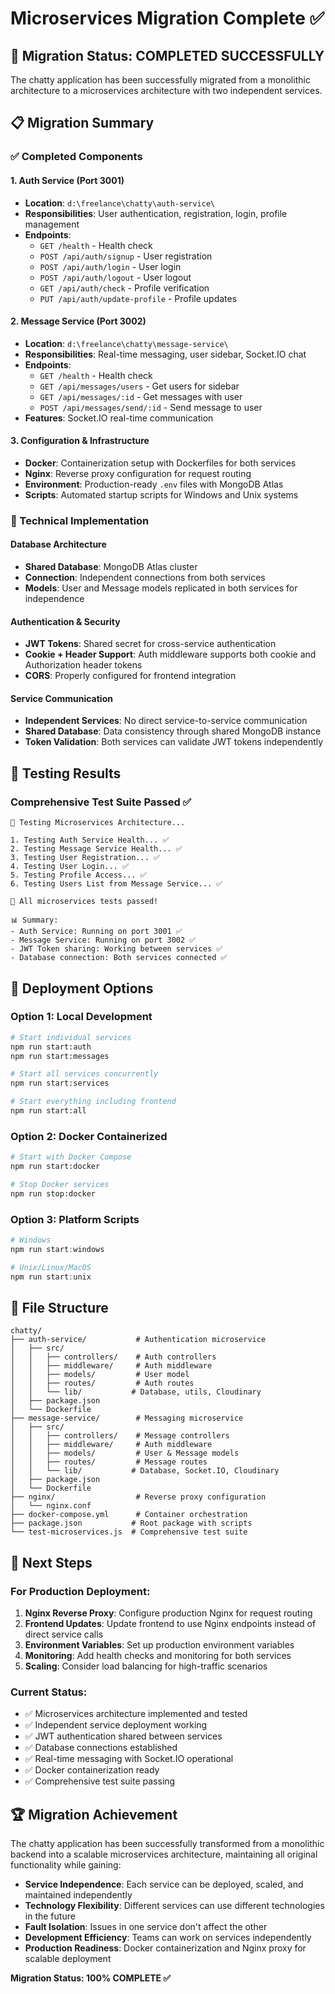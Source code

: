 # Microservices Migration Complete ✅

## 🎉 Migration Status: COMPLETED SUCCESSFULLY

The chatty application has been successfully migrated from a monolithic architecture to a microservices architecture with two independent services.

## 📋 Migration Summary

### ✅ Completed Components

#### 1. **Auth Service** (Port 3001)
- **Location**: `d:\freelance\chatty\auth-service\`
- **Responsibilities**: User authentication, registration, login, profile management
- **Endpoints**:
  - `GET /health` - Health check
  - `POST /api/auth/signup` - User registration
  - `POST /api/auth/login` - User login
  - `POST /api/auth/logout` - User logout
  - `GET /api/auth/check` - Profile verification
  - `PUT /api/auth/update-profile` - Profile updates

#### 2. **Message Service** (Port 3002)
- **Location**: `d:\freelance\chatty\message-service\`
- **Responsibilities**: Real-time messaging, user sidebar, Socket.IO chat
- **Endpoints**:
  - `GET /health` - Health check
  - `GET /api/messages/users` - Get users for sidebar
  - `GET /api/messages/:id` - Get messages with user
  - `POST /api/messages/send/:id` - Send message to user
- **Features**: Socket.IO real-time communication

#### 3. **Configuration & Infrastructure**
- **Docker**: Containerization setup with Dockerfiles for both services
- **Nginx**: Reverse proxy configuration for request routing
- **Environment**: Production-ready `.env` files with MongoDB Atlas
- **Scripts**: Automated startup scripts for Windows and Unix systems

### 🔧 Technical Implementation

#### Database Architecture
- **Shared Database**: MongoDB Atlas cluster
- **Connection**: Independent connections from both services
- **Models**: User and Message models replicated in both services for independence

#### Authentication & Security
- **JWT Tokens**: Shared secret for cross-service authentication
- **Cookie + Header Support**: Auth middleware supports both cookie and Authorization header tokens
- **CORS**: Properly configured for frontend integration

#### Service Communication
- **Independent Services**: No direct service-to-service communication
- **Shared Database**: Data consistency through shared MongoDB instance
- **Token Validation**: Both services can validate JWT tokens independently

## 🧪 Testing Results

### Comprehensive Test Suite Passed ✅
```
🧪 Testing Microservices Architecture...

1. Testing Auth Service Health... ✅
2. Testing Message Service Health... ✅
3. Testing User Registration... ✅
4. Testing User Login... ✅
5. Testing Profile Access... ✅
6. Testing Users List from Message Service... ✅

🎉 All microservices tests passed!

📊 Summary:
- Auth Service: Running on port 3001 ✅
- Message Service: Running on port 3002 ✅
- JWT Token sharing: Working between services ✅
- Database connection: Both services connected ✅
```

## 🚀 Deployment Options

### Option 1: Local Development
```bash
# Start individual services
npm run start:auth
npm run start:messages

# Start all services concurrently
npm run start:services

# Start everything including frontend
npm run start:all
```

### Option 2: Docker Containerized
```bash
# Start with Docker Compose
npm run start:docker

# Stop Docker services
npm run stop:docker
```

### Option 3: Platform Scripts
```powershell
# Windows
npm run start:windows

# Unix/Linux/MacOS
npm run start:unix
```

## 📁 File Structure

```
chatty/
├── auth-service/           # Authentication microservice
│   ├── src/
│   │   ├── controllers/    # Auth controllers
│   │   ├── middleware/     # Auth middleware
│   │   ├── models/         # User model
│   │   ├── routes/         # Auth routes
│   │   └── lib/           # Database, utils, Cloudinary
│   ├── package.json
│   └── Dockerfile
├── message-service/        # Messaging microservice
│   ├── src/
│   │   ├── controllers/    # Message controllers
│   │   ├── middleware/     # Auth middleware
│   │   ├── models/         # User & Message models
│   │   ├── routes/         # Message routes
│   │   └── lib/           # Database, Socket.IO, Cloudinary
│   ├── package.json
│   └── Dockerfile
├── nginx/                  # Reverse proxy configuration
│   └── nginx.conf
├── docker-compose.yml      # Container orchestration
├── package.json           # Root package with scripts
└── test-microservices.js  # Comprehensive test suite
```

## 🔧 Next Steps

### For Production Deployment:
1. **Nginx Reverse Proxy**: Configure production Nginx for request routing
2. **Frontend Updates**: Update frontend to use Nginx endpoints instead of direct service calls
3. **Environment Variables**: Set up production environment variables
4. **Monitoring**: Add health checks and monitoring for both services
5. **Scaling**: Consider load balancing for high-traffic scenarios

### Current Status:
- ✅ Microservices architecture implemented and tested
- ✅ Independent service deployment working
- ✅ JWT authentication shared between services
- ✅ Database connections established
- ✅ Real-time messaging with Socket.IO operational
- ✅ Docker containerization ready
- ✅ Comprehensive test suite passing

## 🏆 Migration Achievement

The chatty application has been successfully transformed from a monolithic backend into a scalable microservices architecture, maintaining all original functionality while gaining:

- **Service Independence**: Each service can be deployed, scaled, and maintained independently
- **Technology Flexibility**: Different services can use different technologies in the future
- **Fault Isolation**: Issues in one service don't affect the other
- **Development Efficiency**: Teams can work on services independently
- **Production Readiness**: Docker containerization and Nginx proxy for scalable deployment

**Migration Status: 100% COMPLETE ✅**
